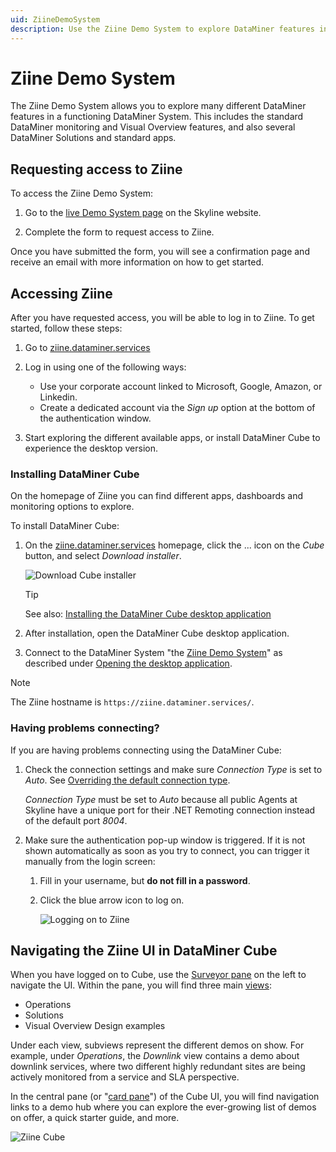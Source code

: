 ```yaml
---
uid: ZiineDemoSystem
description: Use the Ziine Demo System to explore DataMiner features in a functioning DataMiner System. To connect, you need a dataminer.services account.
---
```


# Ziine Demo System

The Ziine Demo System allows you to explore many different DataMiner features in a functioning DataMiner System. This includes the standard DataMiner monitoring and Visual Overview features, and also several DataMiner Solutions and standard apps.

## Requesting access to Ziine

To access the Ziine Demo System:

1. Go to the [live Demo System page](https://skyline.be/learn/demo/) on the Skyline website.

1. Complete the form to request access to Ziine.

Once you have submitted the form, you will see a confirmation page and receive an email with more information on how to get started.

## Accessing Ziine

After you have requested access, you will be able to log in to Ziine. To get started, follow these steps:

1. Go to [ziine.dataminer.services](https://ziine.dataminer.services/)

1. Log in using one of the following ways:

   - Use your corporate account linked to Microsoft, Google, Amazon, or Linkedin.
   - Create a dedicated account via the *Sign up* option at the bottom of the authentication window.

1. Start exploring the different available apps, or install DataMiner Cube to experience the desktop version.

### Installing DataMiner Cube

On the homepage of Ziine you can find different apps, dashboards and monitoring options to explore.

To install DataMiner Cube:

1. On the [ziine.dataminer.services](https://ziine.dataminer.services/) homepage, click the ... icon on the *Cube* button, and select *Download installer*.

   ![Download Cube installer](~/dataminer/images/DownloadCubeForZiine.png)

   > [!TIP]
   > See also: [Installing the DataMiner Cube desktop application](xref:Installing_the_DataMiner_Cube_desktop_application)

1. After installation, open the DataMiner Cube desktop application.

1. Connect to the DataMiner System "the [Ziine Demo System](xref:ZiineDemoSystem)" as described under [Opening the desktop application](xref:Using_the_desktop_app).

> [!NOTE]
> The Ziine hostname is `https://ziine.dataminer.services/`.

### Having problems connecting?

If you are having problems connecting using the DataMiner Cube:

1. Check the connection settings and make sure *Connection Type* is set to *Auto*. See [Overriding the default connection type](xref:Overriding_Cube_connection_type).

   *Connection Type* must be set to *Auto* because all public Agents at Skyline have a unique port for their .NET Remoting connection instead of the default port *8004*.

1. Make sure the authentication pop-up window is triggered. If it is not shown automatically as soon as you try to connect, you can trigger it manually from the login screen:

   1. Fill in your username, but **do not fill in a password**.

   1. Click the blue arrow icon to log on.

      ![Logging on to Ziine](~/dataminer/images/ziine_login.png)

## Navigating the Ziine UI in DataMiner Cube

When you have logged on to Cube, use the [Surveyor pane](xref:DataMiner_Cube_sidebar) on the left to navigate the UI. Within the pane, you will find three main [views](xref:About_views):

- Operations
- Solutions
- Visual Overview Design examples

Under each view, subviews represent the different demos on show. For example, under *Operations*, the *Downlink* view contains a demo about downlink services, where two different highly redundant sites are being actively monitored from a service and SLA perspective.

In the central pane (or "[card pane](xref:DataMiner_Cube_card_pane)") of the Cube UI, you will find navigation links to a demo hub where you can explore the ever-growing list of demos on offer, a quick starter guide, and more.

![Ziine Cube](~/dataminer/images/Ziine_cube.png)

